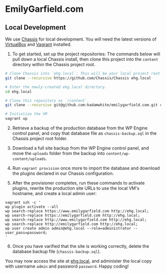 # EmilyGarfield.com

## Local Development

We use [Chassis](http://docs.chassis.io) for local development. You will need the latest versions of [VirtualBox](https://www.virtualbox.org/) and [Vagrant](https://www.vagrantup.com/) installed.

1. To get started, set up the project repositories: The commands below will pull down a local Chassis install, then clone this project into the `content` directory within the Chassis project root.
```bash
# Clone Chassis into `ehg.local`: This will be your local project root folder.
git clone --recursive https://github.com/Chassis/Chassis ehg.local

# Enter the newly-created ehg.local directory.
cd ehg.local

# Clone this repository as `/content`.
git clone --recursive git@github.com:kadamwhite/emilygarfield.com.git content

# Initialize the VM
vagrant up
```

2. Retrieve a backup of the production database from the WP Engine control panel, and copy that database file as `chassis-backup.sql` in the Chassis project root folder.

3. Download a full site backup from the WP Engine control panel, and move the `uploads` folder from the backup into `content/wp-content/uploads`.

4. Run `vagrant provision` once more to import the database and download the plugins declared in our Chassis configuration.

5. After the provisioner completes, run these commands to activate plugins, rewrite the production site URLs to use the local VM's hostname, and create a local admin user:
```
vagrant ssh -c '
wp plugin activate --all
wp search-replace https://www.emilygarfield.com http://ehg.local;
wp search-replace https://emilygarfield.com http://ehg.local;
wp search-replace http://www.emilygarfield.com http://ehg.local;
wp search-replace http://emilygarfield.com http://ehg.local;
wp user create admin admin@ehg.local --role=administrator --user_pass=password;
'
```

6. Once you have varified that the site is working correctly, delete the database backup file (`chassis-backup.sql`).

You may now access the site at [ehg.local](http://ehg.local), and administer the local copy with username `admin` and password `password`. Happy coding!
